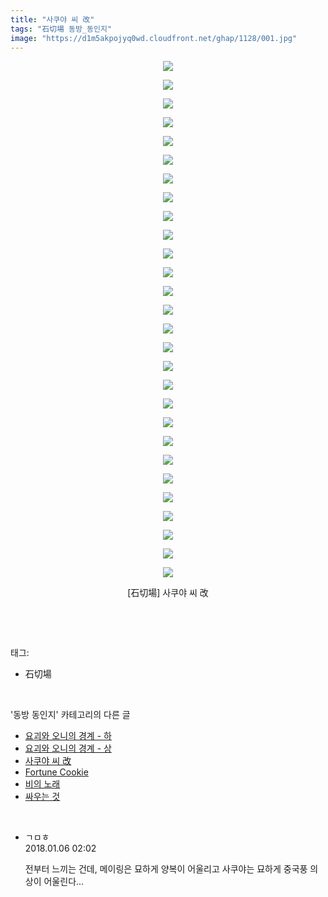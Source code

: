```yaml
---
title: "사쿠야 씨 改"
tags: "石切場 동방_동인지"
image: "https://d1m5akpojyq0wd.cloudfront.net/ghap/1128/001.jpg"
---
```

<div class="article">
<p style="text-align: center; clear: none; float: none;"><img src="{{ site.imgserver6 }}/ghap/1128/001.jpg"/></p>
<p style="text-align: center; clear: none; float: none;"><img src="{{ site.imgserver6 }}/ghap/1128/002.jpg"/></p>
<p style="text-align: center; clear: none; float: none;"><img src="{{ site.imgserver6 }}/ghap/1128/003.jpg"/></p>
<p style="text-align: center; clear: none; float: none;"><img src="{{ site.imgserver6 }}/ghap/1128/004.jpg"/></p>
<p style="text-align: center; clear: none; float: none;"><img src="{{ site.imgserver6 }}/ghap/1128/005.jpg"/></p>
<p style="text-align: center; clear: none; float: none;"><img src="{{ site.imgserver6 }}/ghap/1128/006.jpg"/></p>
<p style="text-align: center; clear: none; float: none;"><img src="{{ site.imgserver6 }}/ghap/1128/007.jpg"/></p>
<p style="text-align: center; clear: none; float: none;"><img src="{{ site.imgserver6 }}/ghap/1128/008.jpg"/></p>
<p style="text-align: center; clear: none; float: none;"><img src="{{ site.imgserver6 }}/ghap/1128/009.jpg"/></p>
<p style="text-align: center; clear: none; float: none;"><img src="{{ site.imgserver6 }}/ghap/1128/010.jpg"/></p>
<p style="text-align: center; clear: none; float: none;"><img src="{{ site.imgserver6 }}/ghap/1128/011.jpg"/></p>
<p style="text-align: center; clear: none; float: none;"><img src="{{ site.imgserver6 }}/ghap/1128/012.jpg"/></p>
<p style="text-align: center; clear: none; float: none;"><img src="{{ site.imgserver6 }}/ghap/1128/013.jpg"/></p>
<p style="text-align: center; clear: none; float: none;"><img src="{{ site.imgserver6 }}/ghap/1128/014.jpg"/></p>
<p style="text-align: center; clear: none; float: none;"><img src="{{ site.imgserver6 }}/ghap/1128/015.jpg"/></p>
<p style="text-align: center; clear: none; float: none;"><img src="{{ site.imgserver6 }}/ghap/1128/016.jpg"/></p>
<p style="text-align: center; clear: none; float: none;"><img src="{{ site.imgserver6 }}/ghap/1128/017.jpg"/></p>
<p style="text-align: center; clear: none; float: none;"><img src="{{ site.imgserver6 }}/ghap/1128/018.jpg"/></p>
<p style="text-align: center; clear: none; float: none;"><img src="{{ site.imgserver6 }}/ghap/1128/019.jpg"/></p>
<p style="text-align: center; clear: none; float: none;"><img src="{{ site.imgserver6 }}/ghap/1128/020.jpg"/></p>
<p style="text-align: center; clear: none; float: none;"><img src="{{ site.imgserver6 }}/ghap/1128/021.jpg"/></p>
<p style="text-align: center; clear: none; float: none;"><img src="{{ site.imgserver6 }}/ghap/1128/022.jpg"/></p>
<p style="text-align: center; clear: none; float: none;"><img src="{{ site.imgserver6 }}/ghap/1128/023.jpg"/></p>
<p style="text-align: center; clear: none; float: none;"><img src="{{ site.imgserver6 }}/ghap/1128/024.jpg"/></p>
<p style="text-align: center; clear: none; float: none;"><img src="{{ site.imgserver6 }}/ghap/1128/025.jpg"/></p>
<p style="text-align: center; clear: none; float: none;"><img src="{{ site.imgserver6 }}/ghap/1128/026.jpg"/></p>
<p style="text-align: center; clear: none; float: none;"><img src="{{ site.imgserver6 }}/ghap/1128/027.jpg"/></p>
<p style="text-align: center; clear: none; float: none;"><img src="{{ site.imgserver6 }}/ghap/1128/028.jpg"/></p>
<p style="text-align: center; clear: none; float: none;">[石切場] 사쿠야 씨 改</p>
<p><br/></p>
</div><br/>
<div class="tagTrail">
<p>태그: </p>
<ul>
<li>石切場</li>
</ul>
</div><br/>
<div class="another">
<p>'동방 동인지' 카테고리의 다른 글</p>
<ul>
<li><a href="/ghap_1130">요괴와 오니의 경계 - 하</a></li>
<li><a href="/ghap_1129">요괴와 오니의 경계 - 상</a></li>
<li><a href="/ghap_1128">사쿠야 씨 改</a></li>
<li><a href="/ghap_1127">Fortune Cookie</a></li>
<li><a href="/ghap_1126">비의 노래</a></li>
<li><a href="/ghap_1125">싸우는 것</a></li>
</ul>
</div><br/>
<div class="cb_module cb_fluid">
<div class="cb_wrt cb_profile">
<div class="comment">
<ul>
<li class="cb_thumb_off" id="comment15167548">
<div class="cb_comment_area">
<div class="cb_info_area">
<div class="cb_section">
<span class="cb_nick_name">ㄱㅁㅎ</span>
</div>
<div class="cb_section">
<span class="cb_date">2018.01.06 02:02 </span>
</div>
</div>
<div class="cb_dsc_comment">
<p class="cb_dsc">
											전부터 느끼는 건데, 메이링은 묘하게 양복이 어울리고 사쿠야는 묘하게 중국풍 의상이 어울린다...
										</p>
</div>
</div></li>
</ul>
</div>
</div><!-- commentList close -->
</div><br/>
